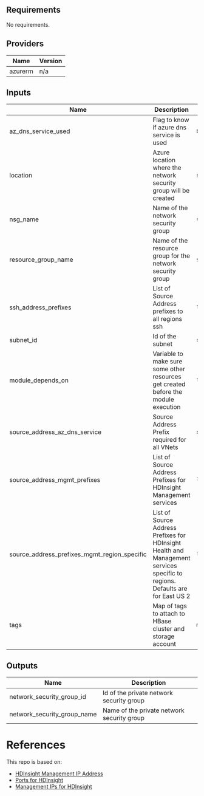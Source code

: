 <!-- BEGINNING OF PRE-COMMIT-TERRAFORM DOCS HOOK -->
## Requirements

No requirements.

## Providers

| Name | Version |
|------|---------|
| azurerm | n/a |

## Inputs

| Name | Description | Type | Default | Required |
|------|-------------|------|---------|:--------:|
| az\_dns\_service\_used | Flag to know if azure dns service is used | `bool` | n/a | yes |
| location | Azure location where the network security group will be created | `string` | n/a | yes |
| nsg\_name | Name of the network security group | `string` | n/a | yes |
| resource\_group\_name | Name of the resource group for the network security group | `string` | n/a | yes |
| ssh\_address\_prefixes | List of Source Address prefixes to all regions ssh | `list(string)` | n/a | yes |
| subnet\_id | Id of the subnet | `string` | n/a | yes |
| module\_depends\_on | Variable to make sure some other resources get created before the module execution | `list(any)` | `null` | no |
| source\_address\_az\_dns\_service | Source Address Prefix required for all VNets | `string` | `"168.63.129.16"` | no |
| source\_address\_mgmt\_prefixes | List of Source Address Prefixes for HDInsight Management services | `list(string)` | <pre>[<br>  "168.61.49.99",<br>  "23.99.5.239",<br>  "168.61.48.131",<br>  "138.91.141.162"<br>]</pre> | no |
| source\_address\_prefixes\_mgmt\_region\_specific | List of Source Address Prefixes for HDInsight Health and Management services specific to regions. Defaults are for East US 2 | `list(string)` | <pre>[<br>  "13.82.225.233",<br>  "40.71.175.99"<br>]</pre> | no |
| tags | Map of tags to attach to HBase cluster and storage account | `map(string)` | `{}` | no |

## Outputs

| Name | Description |
|------|-------------|
| network\_security\_group\_id | Id of the private network security group |
| network\_security\_group\_name | Name of the private network security group |

<!-- END OF PRE-COMMIT-TERRAFORM DOCS HOOK -->

# References
This repo is based on:
* [HDInsight Management IP Address](https://docs.microsoft.com/en-us/azure/hdinsight/hdinsight-management-ip-addresses)
* [Ports for HDInsight](https://docs.microsoft.com/en-us/azure/hdinsight/hdinsight-hadoop-port-settings-for-services)
* [Management IPs for HDInsight](https://docs.microsoft.com/en-us/azure/hdinsight/hdinsight-management-ip-addresses)
